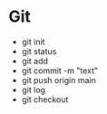 # Git
* git init
* git status
* git add
* git commit -m "text"
* git push origin main
* git log
* git checkout